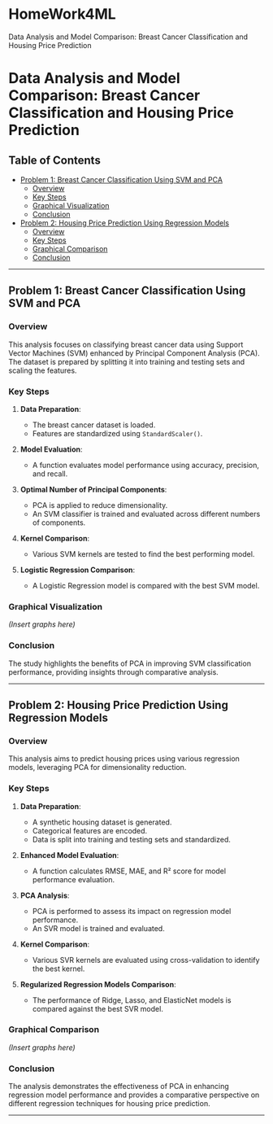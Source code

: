 # HomeWork4ML
Data Analysis and Model Comparison: Breast Cancer Classification and Housing Price Prediction

# Data Analysis and Model Comparison: Breast Cancer Classification and Housing Price Prediction

## Table of Contents
- [Problem 1: Breast Cancer Classification Using SVM and PCA](#problem-1-breast-cancer-classification-using-svm-and-pca)
  - [Overview](#overview)
  - [Key Steps](#key-steps)
  - [Graphical Visualization](#graphical-visualization)
  - [Conclusion](#conclusion)
- [Problem 2: Housing Price Prediction Using Regression Models](#problem-2-housing-price-prediction-using-regression-models)
  - [Overview](#overview-1)
  - [Key Steps](#key-steps-1)
  - [Graphical Comparison](#graphical-comparison)
  - [Conclusion](#conclusion-1)

---

## Problem 1: Breast Cancer Classification Using SVM and PCA

### Overview
This analysis focuses on classifying breast cancer data using Support Vector Machines (SVM) enhanced by Principal Component Analysis (PCA). The dataset is prepared by splitting it into training and testing sets and scaling the features.

### Key Steps
1. **Data Preparation**: 
   - The breast cancer dataset is loaded.
   - Features are standardized using `StandardScaler()`.

2. **Model Evaluation**: 
   - A function evaluates model performance using accuracy, precision, and recall.

3. **Optimal Number of Principal Components**:
   - PCA is applied to reduce dimensionality.
   - An SVM classifier is trained and evaluated across different numbers of components.

4. **Kernel Comparison**:
   - Various SVM kernels are tested to find the best performing model.

5. **Logistic Regression Comparison**:
   - A Logistic Regression model is compared with the best SVM model.

### Graphical Visualization
*(Insert graphs here)*

### Conclusion
The study highlights the benefits of PCA in improving SVM classification performance, providing insights through comparative analysis.

---

## Problem 2: Housing Price Prediction Using Regression Models

### Overview
This analysis aims to predict housing prices using various regression models, leveraging PCA for dimensionality reduction.

### Key Steps
1. **Data Preparation**: 
   - A synthetic housing dataset is generated.
   - Categorical features are encoded.
   - Data is split into training and testing sets and standardized.

2. **Enhanced Model Evaluation**: 
   - A function calculates RMSE, MAE, and R² score for model performance evaluation.

3. **PCA Analysis**:
   - PCA is performed to assess its impact on regression model performance.
   - An SVR model is trained and evaluated.

4. **Kernel Comparison**:
   - Various SVR kernels are evaluated using cross-validation to identify the best kernel.

5. **Regularized Regression Models Comparison**:
   - The performance of Ridge, Lasso, and ElasticNet models is compared against the best SVR model.

### Graphical Comparison
*(Insert graphs here)*

### Conclusion
The analysis demonstrates the effectiveness of PCA in enhancing regression model performance and provides a comparative perspective on different regression techniques for housing price prediction.

---
